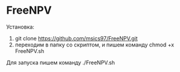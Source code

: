 # FreeNPV
Установка:
1) git clone https://github.com/msics97/FreeNPV.git
2) переходим в папку со скриптом, и пишем команду chmod +x FreeNPV.sh

Для запуска пишем команду ./FreeNPV.sh     
